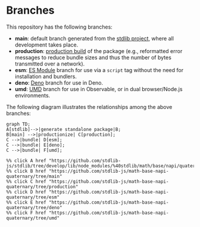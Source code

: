 <!--

@license Apache-2.0

Copyright (c) 2022 The Stdlib Authors.

Licensed under the Apache License, Version 2.0 (the "License");
you may not use this file except in compliance with the License.
You may obtain a copy of the License at

    http://www.apache.org/licenses/LICENSE-2.0

Unless required by applicable law or agreed to in writing, software
distributed under the License is distributed on an "AS IS" BASIS,
WITHOUT WARRANTIES OR CONDITIONS OF ANY KIND, either express or implied.
See the License for the specific language governing permissions and
limitations under the License.

-->

# Branches

This repository has the following branches:

-   **main**: default branch generated from the [stdlib project][stdlib-url], where all development takes place.
-   **production**: [production build][production-url] of the package (e.g., reformatted error messages to reduce bundle sizes and thus the number of bytes transmitted over a network).
-   **esm**: [ES Module][esm-url] branch for use via a `script` tag without the need for installation and bundlers.
-   **deno**: [Deno][deno-url] branch for use in Deno.
-   **umd**: [UMD][umd-url] branch for use in Observable, or in dual browser/Node.js environments.

The following diagram illustrates the relationships among the above branches:

```mermaid
graph TD;
A[stdlib]-->|generate standalone package|B;
B[main] -->|productionize| C[production];
C -->|bundle| D[esm];
C -->|bundle| E[deno];
C -->|bundle| F[umd];

%% click A href "https://github.com/stdlib-js/stdlib/tree/develop/lib/node_modules/%40stdlib/math/base/napi/quaternary"
%% click B href "https://github.com/stdlib-js/math-base-napi-quaternary/tree/main"
%% click C href "https://github.com/stdlib-js/math-base-napi-quaternary/tree/production"
%% click D href "https://github.com/stdlib-js/math-base-napi-quaternary/tree/esm"
%% click E href "https://github.com/stdlib-js/math-base-napi-quaternary/tree/deno"
%% click F href "https://github.com/stdlib-js/math-base-napi-quaternary/tree/umd"
```

[stdlib-url]: https://github.com/stdlib-js/stdlib/tree/develop/lib/node_modules/%40stdlib/math/base/napi/quaternary
[production-url]: https://github.com/stdlib-js/math-base-napi-quaternary/tree/production
[deno-url]: https://github.com/stdlib-js/math-base-napi-quaternary/tree/deno
[umd-url]: https://github.com/stdlib-js/math-base-napi-quaternary/tree/umd
[esm-url]: https://github.com/stdlib-js/math-base-napi-quaternary/tree/esm